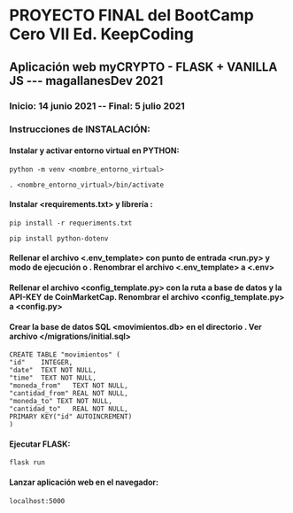 # PROYECTO FINAL del BootCamp Cero VII Ed. KeepCoding

## Aplicación web myCRYPTO - FLASK + VANILLA JS --- magallanesDev 2021

### Inicio: 14 junio 2021 -- Final: 5 julio 2021

### Instrucciones de INSTALACIÓN:

#### Instalar y activar entorno virtual en PYTHON:
    python -m venv <nombre_entorno_virtual>

    . <nombre_entorno_virtual>/bin/activate

#### Instalar <requirements.txt> y librería <dotenv>:
    pip install -r requeriments.txt
    
	pip install python-dotenv

#### Rellenar el archivo <.env_template> con punto de entrada <run.py> y modo de ejecución <development> o <production>. Renombrar el archivo <.env_template> a <.env>

#### Rellenar el archivo <config_template.py> con la ruta a base de datos y la API-KEY de CoinMarketCap. Renombrar el archivo <config_template.py> a <config.py>

#### Crear la base de datos SQL <movimientos.db> en el directorio <data>. Ver archivo </migrations/initial.sql>
    CREATE TABLE "movimientos" (
    "id"	INTEGER,
    "date"	TEXT NOT NULL,
    "time"	TEXT NOT NULL,
    "moneda_from"	TEXT NOT NULL,
    "cantidad_from"	REAL NOT NULL,
    "moneda_to"	TEXT NOT NULL,
    "cantidad_to"	REAL NOT NULL,
    PRIMARY KEY("id" AUTOINCREMENT)
    )

#### Ejecutar FLASK:
    flask run

#### Lanzar aplicación web en el navegador:
	localhost:5000





